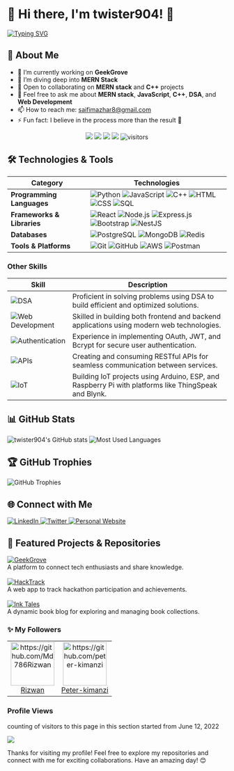 # 🌟 Hi there, I'm twister904! 👋  

[![Typing SVG](https://readme-typing-svg.herokuapp.com?color=%2336BCF7&center=true&vCenter=true&width=600&lines=Hi+there+👋,+I+am+Mazhar+Saifi+Aka+Twister904;+Welcome+to+My+Profile!;+CSE+Grad+with+4+years+of+programming+experience;Always+learning+new+things+;Software+Developer+Working+on+MERN+;+Ai+and+Ml+Enthusiast)](https://git.io/typing-svg)


## 🚀 About Me  
- 🔭 I’m currently working on **GeekGrove**  
- 🌱 I’m diving deep into **MERN Stack** 
- 👯 Open to collaborating on **MERN stack** and **C++** projects  
- 💬 Feel free to ask me about **MERN stack**, **JavaScript**, **C++**, **DSA**, and **Web Development**  
- 📫 How to reach me: [saifimazhar8@gmail.com](mailto:saifimazhar8@gmail.com)  
- ⚡ Fun fact: I believe in the process more than the result 🚀  

<p align="center">
    <a href="https://github.com/twister904"><img src="https://img.shields.io/badge/status-updating-brightgreen.svg"></a>
    <a href="https://github.com/twister904/twister904/graphs/contributors"><img src="https://img.shields.io/github/contributors/twister904/twister904?color=blue"></a>
    <a href="https://github.com/twister904/twister904/stargazers"><img src="https://img.shields.io/github/stars/twister904/twister904.svg?logo=github"></a>
    <a href="https://github.com/twister904/twister904/network/members"><img src="https://img.shields.io/github/forks/twister904/twister904.svg?color=blue&logo=github"></a>
    <img src="https://visitor-badge.laobi.icu/badge?page_id=twister904.twister904" alt="visitors"/>   
</p>

## 🛠️ Technologies & Tools  

| **Category**             | **Technologies**                                                                                                                                                                                                                             |
|--------------------------|---------------------------------------------------------------------------------------------------------------------------------------------------------------------------------------------------------------------------------------------|
| **Programming Languages** | ![Python](https://img.shields.io/badge/-Python-3776AB?style=flat&logo=python&logoColor=white) ![JavaScript](https://img.shields.io/badge/-JavaScript-F7DF1E?style=flat&logo=javascript&logoColor=black) ![C++](https://img.shields.io/badge/-C++-00599C?style=flat&logo=c%2B%2B&logoColor=white) ![HTML](https://img.shields.io/badge/-HTML5-E34F26?style=flat&logo=html5&logoColor=white) ![CSS](https://img.shields.io/badge/-CSS3-1572B6?style=flat&logo=css3&logoColor=white) ![SQL](https://img.shields.io/badge/-SQL-4479A1?style=flat&logo=postgresql&logoColor=white) |
| **Frameworks & Libraries** | ![React](https://img.shields.io/badge/-React-61DAFB?style=flat&logo=react&logoColor=white) ![Node.js](https://img.shields.io/badge/-Node.js-339933?style=flat&logo=node.js&logoColor=white) ![Express.js](https://img.shields.io/badge/-Express.js-000000?style=flat&logo=express&logoColor=white) ![Bootstrap](https://img.shields.io/badge/-Bootstrap-7952B3?style=flat&logo=bootstrap&logoColor=white) ![NestJS](https://img.shields.io/badge/-NestJS-E0234E?style=flat&logo=nestjs&logoColor=white) |
| **Databases**            | ![PostgreSQL](https://img.shields.io/badge/-PostgreSQL-336791?style=flat&logo=postgresql&logoColor=white) ![MongoDB](https://img.shields.io/badge/-MongoDB-47A248?style=flat&logo=mongodb&logoColor=white) ![Redis](https://img.shields.io/badge/-Redis-DC382D?style=flat&logo=redis&logoColor=white) |
| **Tools & Platforms**     | ![Git](https://img.shields.io/badge/-Git-F05032?style=flat&logo=git&logoColor=white) ![GitHub](https://img.shields.io/badge/-GitHub-181717?style=flat&logo=github&logoColor=white) ![AWS](https://img.shields.io/badge/-AWS-232F3E?style=flat&logo=amazon-aws&logoColor=white) ![Postman](https://img.shields.io/badge/-Postman-FF6C37?style=flat&logo=postman&logoColor=white) |


### Other Skills  
| **Skill**                | **Description**                                                                                   |
|--------------------------|---------------------------------------------------------------------------------------------------|
| ![DSA](https://img.shields.io/badge/-Data%20Structures%20&%20Algorithms-0A66C2?style=flat&logo=leetcode&logoColor=white) | Proficient in solving problems using DSA to build efficient and optimized solutions.    |
| ![Web Development](https://img.shields.io/badge/-Web%20Development-563D7C?style=flat&logo=html5&logoColor=white)         | Skilled in building both frontend and backend applications using modern web technologies. |
| ![Authentication](https://img.shields.io/badge/-Authentication-FF6C37?style=flat&logo=key&logoColor=white)               | Experience in implementing OAuth, JWT, and Bcrypt for secure user authentication.        |
| ![APIs](https://img.shields.io/badge/-APIs%20(RESTful)-4A90E2?style=flat&logo=postman&logoColor=white)                   | Creating and consuming RESTful APIs for seamless communication between services.         |
| ![IoT](https://img.shields.io/badge/-IoT%20(Arduino%2C%20ESP%2C%20Raspberry%20Pi)-A0C4FF?style=flat&logo=raspberry-pi&logoColor=white) | Building IoT projects using Arduino, ESP, and Raspberry Pi with platforms like ThingSpeak and Blynk. |


## 📊 GitHub Stats  
![twister904's GitHub stats](https://github-readme-stats.vercel.app/api?username=twister904&show_icons=true&theme=radical)  ![Most Used Languages](https://github-readme-stats.vercel.app/api/top-langs/?username=twister904&layout=compact&theme=transparent)


## 🏆 GitHub Trophies  
![GitHub Trophies](https://github-profile-trophy.vercel.app/?username=twister904&theme=onedark)  

## 🌐 **Connect with Me**  
<p align="left">
  <a href="https://www.linkedin.com/in/saifimazhar8/" target="_blank">
    <img src="https://img.icons8.com/?size=100&id=13930&format=png&color=000000" alt="LinkedIn">
  </a>
  <a href="https://x.com/itsmazharsaifi" target="_blank">
    <img src="https://img.shields.io/badge/-Twitter-1DA1F2?style=for-the-badge&logo=twitter&logoColor=white" alt="Twitter">
  </a>
  <a href="https://twister904.github.io/newportfolio/" target="_blank">
    <img src="https://img.shields.io/badge/-Portfolio-4285F4?style=for-the-badge&logo=google-chrome&logoColor=white" alt="Personal Website">
  </a>
</p>

  

## 📝 **Featured Projects & Repositories**  
<p align="left">
  <a href="https://github.com/twister904/geekgrove" target="_blank">
    <img src="https://img.shields.io/badge/GeekGrove-1DB954?style=for-the-badge&logo=github&logoColor=white" alt="GeekGrove">
  </a>  
  <br>
  <span>A platform to connect tech enthusiasts and share knowledge.</span>  
  <br><br>
  <a href="https://github.com/twister904/hacktrack" target="_blank">
    <img src="https://img.shields.io/badge/HackTrack-FF4500?style=for-the-badge&logo=hack-the-box&logoColor=white" alt="HackTrack">
  </a>  
  <br>
  <span>A web app to track hackathon participation and achievements.</span>  
  <br><br>
  <a href="https://github.com/twister904/INK_TALES" target="_blank">
    <img src="https://img.shields.io/badge/Ink%20Tales-007ACC?style=for-the-badge&logo=open-book&logoColor=white" alt="Ink Tales">
  </a>  
  <br>
  <span>A dynamic book blog for exploring and managing book collections.</span>  
</p>


### **:sparkles: My Followers**
<!--START_SECTION:top-followers-->
<table>
  <tr>
    <td align="center">
      <a href="https://github.com/Md786Rizwan">
        <img src="https://avatars.githubusercontent.com/u/150046924?v=4" width="100px;" alt="https://github.com/Md786Rizwan"/>
      </a>
      <br />
      <a href="https://github.com/Md786Rizwan">Rizwan</a>
    </td>
    <td align="center">
      <a href="https://github.com/peter-kimanzi">
        <img src="https://avatars.githubusercontent.com/u/71552773?v=4" width="100px;" alt="https://github.com/peter-kimanzi"/>
      </a>
      <br />
      <a href="https://github.com/peter-kimanzi">Peter-kimanzi</a>
    </td>
  </tr>
</table>
<!--END_SECTION:top-followers-->

### Profile Views
counting of visitors to this page in this section started from June 12, 2022

![](https://count.getloli.com/get/@twister904.github.readme)

Thanks for visiting my profile! Feel free to explore my repositories and connect with me for exciting collaborations. Have an amazing day! 😊  
